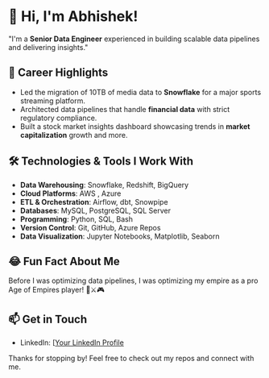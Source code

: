 # 👋 Hi, I'm Abhishek!

"I'm a **Senior Data Engineer** experienced in building scalable data pipelines and delivering insights."


## 🎯 Career Highlights
- Led the migration of 10TB of media data to **Snowflake** for a major sports streaming platform.
- Architected data pipelines that handle **financial data** with strict regulatory compliance.
- Built a stock market insights dashboard showcasing trends in **market capitalization** growth and more.
  
## 🛠️ Technologies & Tools I Work With

- **Data Warehousing**: Snowflake, Redshift, BigQuery
- **Cloud Platforms**: AWS , Azure
- **ETL & Orchestration**: Airflow, dbt, Snowpipe
- **Databases**: MySQL, PostgreSQL, SQL Server
- **Programming**: Python, SQL, Bash
- **Version Control**: Git, GitHub, Azure Repos
- **Data Visualization**: Jupyter Notebooks, Matplotlib, Seaborn

## 😂 Fun Fact About Me
Before I was optimizing data pipelines, I was optimizing my empire as a pro Age of Empires player! 🏰⚔️🎮

## 📫 Get in Touch
- LinkedIn: [[Your LinkedIn Profile](https://linkedin.com/in/your-profile](https://www.linkedin.com/in/abhishek-verma-83b861135/))

Thanks for stopping by! Feel free to check out my repos and connect with me.

